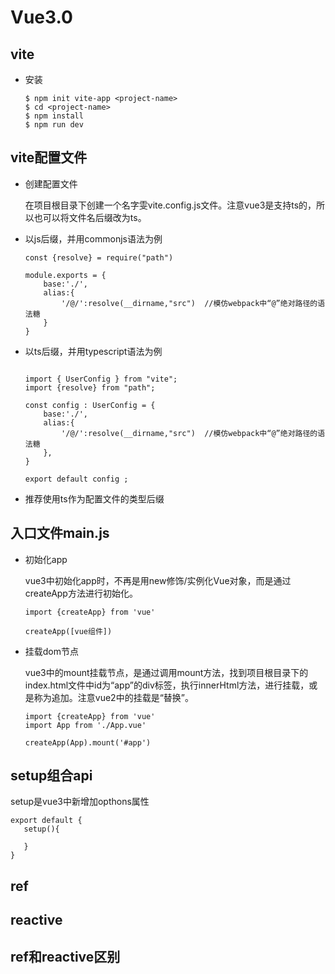 # Vue3.0

## vite

 - 安装

    ```
    $ npm init vite-app <project-name>
    $ cd <project-name>
    $ npm install
    $ npm run dev
    ```

## vite配置文件

 - 创建配置文件

    在项目根目录下创建一个名字雯vite.config.js文件。注意vue3是支持ts的，所以也可以将文件名后缀改为ts。

 - 以js后缀，并用commonjs语法为例

    ```
    const {resolve} = require("path")

    module.exports = {
        base:'./',
        alias:{
            '/@/':resolve(__dirname,"src")  //模仿webpack中“@”绝对路径的语法糖
        }
    }

    ```
 - 以ts后缀，并用typescript语法为例

    ```

    import { UserConfig } from "vite";
    import {resolve} from "path";

    const config : UserConfig = {
        base:'./',
        alias:{
            '/@/':resolve(__dirname,"src")  //模仿webpack中“@”绝对路径的语法糖
        },
    }

    export default config ; 

    ```
    
 - 推荐使用ts作为配置文件的类型后缀

## 入口文件main.js

 - 初始化app

    vue3中初始化app时，不再是用new修饰/实例化Vue对象，而是通过createApp方法进行初始化。

    ```
    import {createApp} from 'vue'

    createApp([vue组件])
    ```

 - 挂载dom节点

    vue3中的mount挂载节点，是通过调用mount方法，找到项目根目录下的index.html文件中id为“app”的div标签，执行innerHtml方法，进行挂载，或是称为追加。注意vue2中的挂载是“替换”。

    ```
    import {createApp} from 'vue'
    import App from './App.vue'

    createApp(App).mount('#app')
    ```
## setup组合api

   setup是vue3中新增加opthons属性

   ```
   export default {
      setup(){

      }
   }
   ```
## ref

## reactive

## ref和reactive区别


